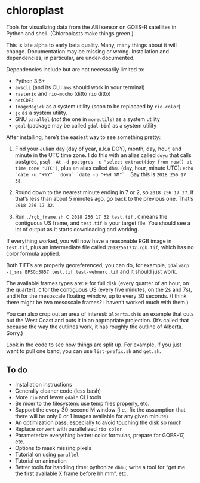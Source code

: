# chloroplast

Tools for visualizing data from the ABI sensor on GOES-R satellites in Python and shell. (Chloroplasts make things green.)

This is late alpha to early beta quality. Many, many things about it will change. Documentation may be missing or wrong. Installation and dependencies, in particular, are under-documented.

Dependencies include but are not necessarily limited to:

- Python 3.6+
- `awscli` (and its CLI: `aws` should work in your terminal)
- `rasterio` and `rio-mucho` (ditto `rio` ditto)
- `netCDF4`
- `ImageMagick` as a system utility (soon to be replacaed by `rio-color`)
- `jq` as a system utility.
- GNU `parallel` (_not_ the one in `moreutils`) as a system utility
- `gdal` (package may be called `gdal-bin`) as a system utility

After installing, here’s the easiest way to see something pretty:

1. Find your Julian day (day of year, a.k.a DOY), month, day, hour, and minute in the UTC time zone. I do this with an alias called `doyu` that calls postgres, `psql -At -d postgres -c "select extract(doy from now() at time zone 'UTC')`, plus an alias called `dhmu` (day, hour, minute UTC): ```echo `date -u "+%Y"` `doyu` `date -u "+%H %M"` ```. Say this is `2018 256 17 38`.

2. Round down to the nearest minute ending in 7 or 2, so `2018 256 17 37`. If that’s less than about 5 minutes ago, go back to the previous one. That’s `2018 256 17 32`. 

3. Run `./rgb_frame.sh C 2018 256 17 32 test.tif` . `C` means the contiguous US frame, and `test.tif` is your target file. You should see a lot of output as it starts downloading and working.

If everything worked, you will now have a reasonable RGB image in `test.tif`, plus an intermediate file called `20182561732.rgb.tif`, which has no color formula applied.

Both TIFFs are properly georeferenced; you can do, for example, `gdalwarp -t_srs EPSG:3857 test.tif test-webmerc.tif` and it should just work.

The available frames types are: `F` for full disk (every quarter of an hour, on the quarter), `C` for the contiguous US (every five minutes, on the 2s and 7s), and `M` for the mesoscale floating window, up to every 30 seconds. (I think there might be two mesoscale frames? I haven’t worked much with them.)

You can also crop out an area of interest: `alberta.sh` is an example that cuts out the West Coast and puts it in an appropriate projection. (It’s called that because the way the cutlines work, it has roughly the outline of Alberta. Sorry.)

Look in the code to see how things are split up. For example, if you just want to pull one band, you can use `list-prefix.sh` and `get.sh`.


## To do

- Installation instructions
- Generally cleaner code (less bash)
- More `rio` and fewer `gdal*` CLI tools
- Be nicer to the filesystem: use temp files properly, etc.
- Support the every-30-second M window (i.e., fix the assumption that there will be only 0 or 1 images available for any given minute)
- An optimization pass, especially to avoid touching the disk so much
- Replace `convert` with parallelized `rio color`
- Parameterize everything better: color formulas, prepare for GOES-17, etc.
- Options to mask missing pixels
- Tutorial on using `parallel`
- Tutorial on animation
- Better tools for handling time: pythonize `dhmu`; write a tool for “get me the first available X frame before hh:mm”, etc.
